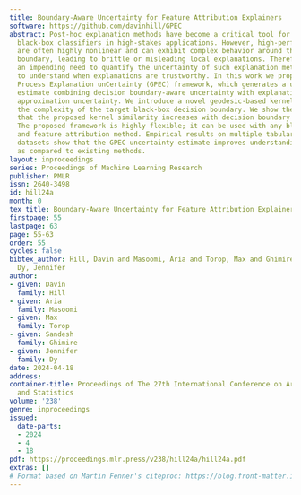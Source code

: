 ```yaml
---
title: Boundary-Aware Uncertainty for Feature Attribution Explainers
software: https://github.com/davinhill/GPEC
abstract: Post-hoc explanation methods have become a critical tool for understanding
  black-box classifiers in high-stakes applications. However, high-performing classifiers
  are often highly nonlinear and can exhibit complex behavior around the decision
  boundary, leading to brittle or misleading local explanations. Therefore there is
  an impending need to quantify the uncertainty of such explanation methods in order
  to understand when explanations are trustworthy. In this work we propose the Gaussian
  Process Explanation unCertainty (GPEC) framework, which generates a unified uncertainty
  estimate combining decision boundary-aware uncertainty with explanation function
  approximation uncertainty. We introduce a novel geodesic-based kernel, which captures
  the complexity of the target black-box decision boundary. We show theoretically
  that the proposed kernel similarity increases with decision boundary complexity.
  The proposed framework is highly flexible; it can be used with any black-box classifier
  and feature attribution method. Empirical results on multiple tabular and image
  datasets show that the GPEC uncertainty estimate improves understanding of explanations
  as compared to existing methods.
layout: inproceedings
series: Proceedings of Machine Learning Research
publisher: PMLR
issn: 2640-3498
id: hill24a
month: 0
tex_title: Boundary-Aware Uncertainty for Feature Attribution Explainers
firstpage: 55
lastpage: 63
page: 55-63
order: 55
cycles: false
bibtex_author: Hill, Davin and Masoomi, Aria and Torop, Max and Ghimire, Sandesh and
  Dy, Jennifer
author:
- given: Davin
  family: Hill
- given: Aria
  family: Masoomi
- given: Max
  family: Torop
- given: Sandesh
  family: Ghimire
- given: Jennifer
  family: Dy
date: 2024-04-18
address:
container-title: Proceedings of The 27th International Conference on Artificial Intelligence
  and Statistics
volume: '238'
genre: inproceedings
issued:
  date-parts:
  - 2024
  - 4
  - 18
pdf: https://proceedings.mlr.press/v238/hill24a/hill24a.pdf
extras: []
# Format based on Martin Fenner's citeproc: https://blog.front-matter.io/posts/citeproc-yaml-for-bibliographies/
---
```

